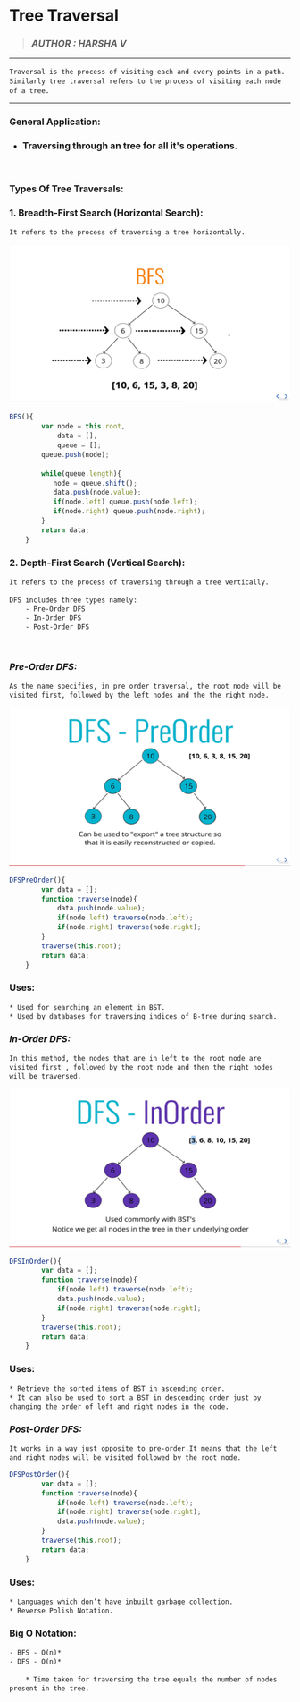 # Tree Traversal

> ### _AUTHOR : HARSHA V_

---

`Traversal is the process of visiting each and every points in a path. Similarly tree traversal refers to the process of visiting each node of a tree.`

---

### **General Application:**

- ### Traversing through an tree for all it's operations.

<br/>

### **Types Of Tree Traversals:**

### 1. Breadth-First Search (Horizontal Search):

    It refers to the process of traversing a tree horizontally.

<img src="./BFS.png"/>

```js
BFS(){
        var node = this.root,
            data = [],
            queue = [];
        queue.push(node);

        while(queue.length){
           node = queue.shift();
           data.push(node.value);
           if(node.left) queue.push(node.left);
           if(node.right) queue.push(node.right);
        }
        return data;
    }
```

### 2. Depth-First Search (Vertical Search):

    It refers to the process of traversing through a tree vertically.

    DFS includes three types namely:
        - Pre-Order DFS
        - In-Order DFS
        - Post-Order DFS

<br/>

### **_Pre-Order DFS:_**

    As the name specifies, in pre order traversal, the root node will be visited first, followed by the left nodes and the the right node.

<img src="./PreOrder.png"/>

```js
DFSPreOrder(){
        var data = [];
        function traverse(node){
            data.push(node.value);
            if(node.left) traverse(node.left);
            if(node.right) traverse(node.right);
        }
        traverse(this.root);
        return data;
    }

```

### Uses:

    * Used for searching an element in BST.
    * Used by databases for traversing indices of B-tree during search.

### **_In-Order DFS:_**

    In this method, the nodes that are in left to the root node are visited first , followed by the root node and then the right nodes will be traversed.

<img src="./InOrder.png"/>

```js
DFSInOrder(){
        var data = [];
        function traverse(node){
            if(node.left) traverse(node.left);
            data.push(node.value);
            if(node.right) traverse(node.right);
        }
        traverse(this.root);
        return data;
    }
```

### Uses:

    * Retrieve the sorted items of BST in ascending order.
    * It can also be used to sort a BST in descending order just by changing the order of left and right nodes in the code.

### **_Post-Order DFS:_**

    It works in a way just opposite to pre-order.It means that the left and right nodes will be visited followed by the root node.

```js
DFSPostOrder(){
        var data = [];
        function traverse(node){
            if(node.left) traverse(node.left);
            if(node.right) traverse(node.right);
            data.push(node.value);
        }
        traverse(this.root);
        return data;
    }
```

### Uses:

    * Languages which don’t have inbuilt garbage collection.
    * Reverse Polish Notation.

### **Big O Notation:**

    - BFS - O(n)*
    - DFS - O(n)*

        * Time taken for traversing the tree equals the number of nodes present in the tree.
